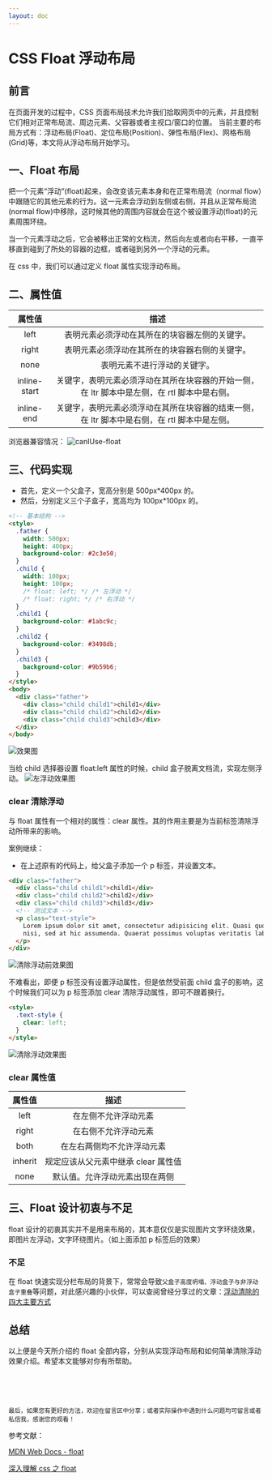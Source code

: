 ```yaml
---
layout: doc
---
```


# CSS Float 浮动布局

## 前言

在页面开发的过程中，CSS 页面布局技术允许我们拾取网页中的元素，并且控制它们相对正常布局流、周边元素、父容器或者主视口/窗口的位置。
当前主要的布局方式有：浮动布局(Float)、定位布局(Position)、弹性布局(Flex)、网格布局(Grid)等，本文将从浮动布局开始学习。

## 一、Float 布局

把一个元素“浮动”(float)起来，会改变该元素本身和在正常布局流（normal flow）中跟随它的其他元素的行为。这一元素会浮动到左侧或右侧，并且从正常布局流(normal flow)中移除，这时候其他的周围内容就会在这个被设置浮动(float)的元素周围环绕。

当一个元素浮动之后，它会被移出正常的文档流，然后向左或者向右平移，一直平移直到碰到了所处的容器的边框，或者碰到另外一个浮动的元素。

在 css 中，我们可以通过定义 float 属性实现浮动布局。

## 二、属性值

|    属性值    |                                             描述                                             |
| :----------: | :------------------------------------------------------------------------------------------: |
|     left     |                        表明元素必须浮动在其所在的块容器左侧的关键字。                        |
|    right     |                        表明元素必须浮动在其所在的块容器右侧的关键字。                        |
|     none     |                                 表明元素不进行浮动的关键字。                                 |
| inline-start | 关键字，表明元素必须浮动在其所在块容器的开始一侧，在 ltr 脚本中是左侧，在 rtl 脚本中是右侧。 |
|  inline-end  | 关键字，表明元素必须浮动在其所在块容器的结束一侧，在 ltr 脚本中是右侧，在 rtl 脚本中是左侧。 |

浏览器兼容情况：
![canIUse-float](/images/blog/css/20210621222502672.png)

## 三、代码实现

- 首先，定义一个父盒子，宽高分别是 500px\*400px 的。
- 然后，分别定义三个子盒子，宽高均为 100px\*100px 的。

```html
<!-- 基本结构 -->
<style>
  .father {
    width: 500px;
    height: 400px;
    background-color: #2c3e50;
  }
  .child {
    width: 100px;
    height: 100px;
    /* float: left; */ /* 左浮动 */
    /* float: right; */ /* 右浮动 */
  }
  .child1 {
    background-color: #1abc9c;
  }
  .child2 {
    background-color: #3498db;
  }
  .child3 {
    background-color: #9b59b6;
  }
</style>
<body>
  <div class="father">
    <div class="child child1">child1</div>
    <div class="child child2">child2</div>
    <div class="child child3">child3</div>
  </div>
</body>
```

![效果图](/images/blog/css/20210621224632621.png)

当给 child 选择器设置 float:left 属性的时候，child 盒子脱离文档流，实现左侧浮动。
![左浮动效果图](/images/blog/css/20210621225106338.png)

### clear 清除浮动

与 float 属性有一个相对的属性：clear 属性。其的作用主要是为当前标签清除浮动所带来的影响。

案例继续：

- 在上述原有的代码上，给父盒子添加一个 p 标签，并设置文本。

```html
<div class="father">
  <div class="child child1">child1</div>
  <div class="child child2">child2</div>
  <div class="child child3">child3</div>
  <!-- 测试文本 -->
  <p class="text-style">
    Lorem ipsum dolor sit amet, consectetur adipisicing elit. Quasi quo, tempora ipsa excepturi culpa quis possimus
    nisi, sed at hic assumenda. Quaerat possimus voluptas veritatis laboriosam minus inventore tempore similique!
  </p>
</div>
```

![清除浮动前效果图](/images/blog/css/20210621225941925.png)

不难看出，即便 p 标签没有设置浮动属性，但是依然受前面 child 盒子的影响，这个时候我们可以为 p 标签添加 clear 清除浮动属性，即可不跟着换行。

```html
<style>
  .text-style {
    clear: left;
  }
</style>
```

![清除浮动效果图](/images/blog/css/20210621230310911.png)

### clear 属性值

| 属性值  |                描述                 |
| :-----: | :---------------------------------: |
|  left   |        在左侧不允许浮动元素         |
|  right  |        在右侧不允许浮动元素         |
|  both   |     在左右两侧均不允许浮动元素      |
| inherit | 规定应该从父元素中继承 clear 属性值 |
|  none   |   默认值。允许浮动元素出现在两侧    |

## 三、Float 设计初衷与不足

float 设计的初衷其实并不是用来布局的，其本意仅仅是实现图片文字环绕效果，即图片左浮动，文字环绕图片。（如上面添加 p 标签后的效果）

### 不足

在 float 快速实现分栏布局的背景下，常常会导致`父盒子高度坍塌、浮动盒子与非浮动盒子重叠`等问题，对此感兴趣的小伙伴，可以查阅曾经分享过的文章：[浮动清除的四大主要方式](https://blog.csdn.net/weixin_44808483/article/details/111594867)

## 总结

以上便是今天所介绍的 float 全部内容，分别从实现浮动布局和如何简单清除浮动效果介绍。希望本文能够对你有所帮助。

<br />
<br />
<br />

`最后，如果您有更好的方法，欢迎在留言区中分享；或者实际操作中遇到什么问题均可留言或者私信我，感谢您的观看！`

参考文献：

[MDN Web Docs - float](https://developer.mozilla.org/zh-CN/docs/Web/CSS/float)

[深入理解 css 之 float](https://segmentfault.com/a/1190000016153055)
